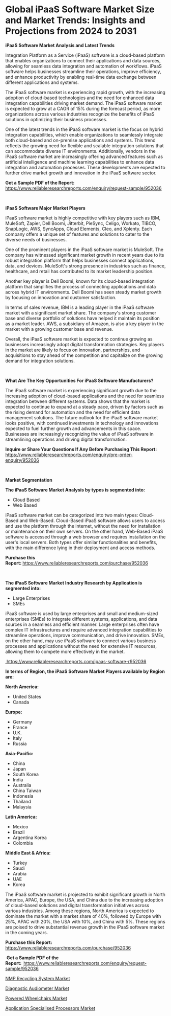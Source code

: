 <p><h1>Global iPaaS Software Market Size and Market Trends: Insights and Projections from 2024 to 2031</h1></p><p><strong>iPaaS Software Market Analysis and Latest Trends</strong></p>
<p><p>Integration Platform as a Service (iPaaS) software is a cloud-based platform that enables organizations to connect their applications and data sources, allowing for seamless data integration and automation of workflows. iPaaS software helps businesses streamline their operations, improve efficiency, and enhance productivity by enabling real-time data exchange between different applications and systems.</p><p>The iPaaS software market is experiencing rapid growth, with the increasing adoption of cloud-based technologies and the need for enhanced data integration capabilities driving market demand. The iPaaS software market is expected to grow at a CAGR of 15% during the forecast period, as more organizations across various industries recognize the benefits of iPaaS solutions in optimizing their business processes.</p><p>One of the latest trends in the iPaaS software market is the focus on hybrid integration capabilities, which enable organizations to seamlessly integrate both cloud-based and on-premise applications and systems. This trend reflects the growing need for flexible and scalable integration solutions that can accommodate diverse IT environments. Additionally, vendors in the iPaaS software market are increasingly offering advanced features such as artificial intelligence and machine learning capabilities to enhance data integration and automation processes. These developments are expected to further drive market growth and innovation in the iPaaS software sector.</p></p>
<p><strong>Get a Sample PDF of the Report:&nbsp;</strong> <a href="https://www.reliableresearchreports.com/enquiry/request-sample/952036">https://www.reliableresearchreports.com/enquiry/request-sample/952036</a></p>
<p>&nbsp;</p>
<p><strong>iPaaS Software Major Market Players</strong></p>
<p><p>iPaaS software market is highly competitive with key players such as IBM, MuleSoft, Zapier, Dell Boomi, Jitterbit, PieSync, Celigo, Workato, TIBCO, SnapLogic, AWS, SyncApps, Cloud Elements, Cleo, and Xplenty. Each company offers a unique set of features and solutions to cater to the diverse needs of businesses.</p><p>One of the prominent players in the iPaaS software market is MuleSoft. The company has witnessed significant market growth in recent years due to its robust integration platform that helps businesses connect applications, data, and devices. MuleSoft's strong presence in industries such as finance, healthcare, and retail has contributed to its market leadership position.</p><p>Another key player is Dell Boomi, known for its cloud-based integration platform that simplifies the process of connecting applications and data across hybrid IT environments. Dell Boomi has seen steady market growth by focusing on innovation and customer satisfaction.</p><p>In terms of sales revenue, IBM is a leading player in the iPaaS software market with a significant market share. The company's strong customer base and diverse portfolio of solutions have helped it maintain its position as a market leader. AWS, a subsidiary of Amazon, is also a key player in the market with a growing customer base and revenue.</p><p>Overall, the iPaaS software market is expected to continue growing as businesses increasingly adopt digital transformation strategies. Key players in the market are likely to focus on innovation, partnerships, and acquisitions to stay ahead of the competition and capitalize on the growing demand for integration solutions.</p></p>
<p>&nbsp;</p>
<p><strong>What Are The Key Opportunities For iPaaS Software Manufacturers?</strong></p>
<p><p>The iPaaS software market is experiencing significant growth due to the increasing adoption of cloud-based applications and the need for seamless integration between different systems. Data shows that the market is expected to continue to expand at a steady pace, driven by factors such as the rising demand for automation and the need for efficient data management solutions. The future outlook for the iPaaS software market looks positive, with continued investments in technology and innovations expected to fuel further growth and advancements in this space. Businesses are increasingly recognizing the value of iPaaS software in streamlining operations and driving digital transformation.</p></p>
<p><strong>Inquire or Share Your Questions If Any Before Purchasing This Report:</strong> <a href="https://www.reliableresearchreports.com/enquiry/pre-order-enquiry/952036">https://www.reliableresearchreports.com/enquiry/pre-order-enquiry/952036</a></p>
<p>&nbsp;</p>
<p><strong>Market Segmentation</strong></p>
<p><strong>The iPaaS Software Market Analysis by types is segmented into:</strong></p>
<p><ul><li>Cloud Based</li><li>Web Based</li></ul></p>
<p><p>iPaaS software market can be categorized into two main types: Cloud-Based and Web-Based. Cloud-Based iPaaS software allows users to access and use the platform through the internet, without the need for installation or maintenance on their own servers. On the other hand, Web-Based iPaaS software is accessed through a web browser and requires installation on the user's local servers. Both types offer similar functionalities and benefits, with the main difference lying in their deployment and access methods.</p></p>
<p><strong>Purchase this Report:&nbsp;</strong><a href="https://www.reliableresearchreports.com/purchase/952036">https://www.reliableresearchreports.com/purchase/952036</a></p>
<p>&nbsp;</p>
<p><strong>The iPaaS Software Market Industry Research by Application is segmented into:</strong></p>
<p><ul><li>Large Enterprises</li><li>SMEs</li></ul></p>
<p><p>iPaaS software is used by large enterprises and small and medium-sized enterprises (SMEs) to integrate different systems, applications, and data sources in a seamless and efficient manner. Large enterprises often have complex IT infrastructures and require advanced integration capabilities to streamline operations, improve communication, and drive innovation. SMEs, on the other hand, may use iPaaS software to connect various business processes and applications without the need for extensive IT resources, allowing them to compete more effectively in the market.</p></p>
<p><a href="https://www.reliableresearchreports.com/ipaas-software-r952036">&nbsp;https://www.reliableresearchreports.com/ipaas-software-r952036</a></p>
<p><strong>In terms of Region, the iPaaS Software Market Players available by Region are:</strong></p>
<p>
    <p> <strong> North America: </strong>
        <ul>
            <li>United States</li>
            <li>Canada</li>
        </ul>
        </p> 
    <p> <strong> Europe: </strong>
        <ul>
            <li>Germany</li>
            <li>France</li>
            <li>U.K.</li>
            <li>Italy</li>
            <li>Russia</li>
        </ul>
        </p> 
    <p> <strong> Asia-Pacific: </strong>
        <ul>
            <li>China</li>
            <li>Japan</li>
            <li>South Korea</li>
            <li>India</li>
            <li>Australia</li>
            <li>China Taiwan</li>
            <li>Indonesia</li>
            <li>Thailand</li>
            <li>Malaysia</li>
        </ul>
        </p> 
    <p> <strong> Latin America: </strong>
        <ul>
            <li>Mexico</li>
            <li>Brazil</li>
            <li>Argentina Korea</li>
            <li>Colombia</li>
        </ul>
        </p> 
    <p> <strong> Middle East & Africa: </strong>
        <ul>
            <li>Turkey</li>
            <li>Saudi</li>
            <li>Arabia</li>
            <li>UAE</li>
            <li>Korea</li>
        </ul>
    </p>
    </p>
<p><p>The iPaaS software market is projected to exhibit significant growth in North America, APAC, Europe, the USA, and China due to the increasing adoption of cloud-based solutions and digital transformation initiatives across various industries. Among these regions, North America is expected to dominate the market with a market share of 40%, followed by Europe with 25%, APAC with 20%, the USA with 10%, and China with 5%. These regions are poised to drive substantial revenue growth in the iPaaS software market in the coming years.</p></p>
<p><strong>Purchase this Report: </strong><a href="https://www.reliableresearchreports.com/purchase/952036">https://www.reliableresearchreports.com/purchase/952036</a></p>
<p>&nbsp;<strong>Get a Sample PDF of the Report:&nbsp;&nbsp;</strong><a href="https://www.reliableresearchreports.com/enquiry/request-sample/952036">https://www.reliableresearchreports.com/enquiry/request-sample/952036</a></p>
<p><strong></strong></p>
<p><p><a href="https://www.linkedin.com/pulse/global-nmp-recycling-system-market-trends-insights-growth-opportunities-jw24c?trackingId=FwY4ai51Js%2Bt9H0jr39EIg%3D%3D">NMP Recycling System Market</a></p><p><a href="https://github.com/moyahfrancoestellec51j635wcx/Market-Research-Report-List-3/blob/main/diagnostic-audiometer-market.md">Diagnostic Audiometer Market</a></p><p><a href="https://github.com/JuliaFadel1922/Market-Research-Report-List-1/blob/main/powered-wheelchairs-market.md">Powered Wheelchairs Market</a></p><p><a href="https://www.linkedin.com/pulse/global-application-specialised-processors-industry-types-applications-ud9mc">Application Specialised Processors Market</a></p></p>